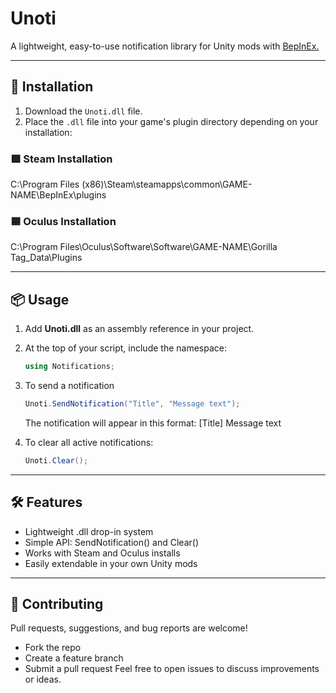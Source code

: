 # Unoti

A lightweight, easy-to-use notification library for Unity mods with [BepInEx.](https://github.com/BepInEx/BepInEx)

---

## 🔧 Installation

1. Download the `Unoti.dll` file.
2. Place the `.dll` file into your game's plugin directory depending on your installation:

### 🟩 Steam Installation
C:\Program Files (x86)\Steam\steamapps\common\GAME-NAME\BepInEx\plugins


### 🟦 Oculus Installation
C:\Program Files\Oculus\Software\Software\GAME-NAME\Gorilla Tag_Data\Plugins

---

## 📦 Usage

1. Add **Unoti.dll** as an assembly reference in your project.
2. At the top of your script, include the namespace:
   ```csharp
   using Notifications;
   ```
3. To send a notification
   ```csharp
   Unoti.SendNotification("Title", "Message text");
   ```
   The notification will appear in this format: [Title] Message text

4. To clear all active notifications:
   ```csharp
   Unoti.Clear();
   ```
   
---

## 🛠 Features
- Lightweight .dll drop-in system
- Simple API: SendNotification() and Clear()
- Works with Steam and Oculus installs
- Easily extendable in your own Unity mods

---

## 🤝 Contributing
Pull requests, suggestions, and bug reports are welcome!
- Fork the repo
- Create a feature branch
- Submit a pull request
Feel free to open issues to discuss improvements or ideas.
